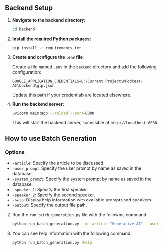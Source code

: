 ## Backend Setup

1. **Navigate to the backend directory:**

   ```bash
   cd backend
   ```

2. **Install the required Python packages:**

   ```bash
   pip install -r requirements.txt
   ```

3. **Create and configure the `.env` file:**

   Create a file named `.env` in the `backend` directory and add the following configuration:

   ```plaintext
   GOOGLE_APPLICATION_CREDENTIALS=D:\Current Project\@Podcast-AI\backend\gcp.json
   ```

   Update this path if your credentials are located elsewhere.
 

4. **Run the backend server:**

   ```bash
   uvicorn main:app --reload --port=8080
   ```

   This will start the backend server, accessible at `http://localhost:8080`.


## How to use Batch Generation

### Options

- `-article`: Specify the article to be discussed.
- `-user_prompt`: Specify the user prompt by name as saved in the database.
- `-system_prompt`: Specify the system prompt by name as saved in the database.
- `-speaker_1`: Specify the first speaker.
- `-speaker_2`: Specify the second speaker.
- `-help`: Display help information with available prompts and speakers.
-  `-output`: Specify the output file path.

2. Run the `run_batch_generation.py` file with the following command:

   ```bash
   python run_batch_generation.py --m -article "Generative AI"  -user_prompt "UserPrompt1" -system_prompt "SysPrompt 1" -speaker_1 "en-US-Neural2-A" -speaker_2 "en-US-Journey-O" --o -output "./result.mp3""
   ```
3. You can see help information with the following command:

   ```bash
   python run_batch_generation.py -help
   ```
